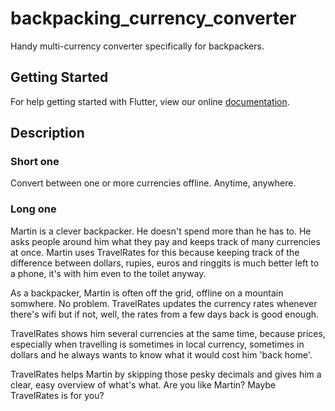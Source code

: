 # backpacking_currency_converter

Handy multi-currency converter specifically for backpackers.

## Getting Started

For help getting started with Flutter, view our online
[documentation](https://flutter.io/).

## Description

### Short one
Convert between one or more currencies offline. Anytime, anywhere.

### Long one
Martin is a clever backpacker. He doesn't spend more than he has to. He asks people around him what they pay and keeps track of many currencies at once. Martin uses TravelRates for this because keeping track of the difference between dollars, rupies, euros and ringgits is much better left to a phone, it's with him even to the toilet anyway. 

As a backpacker, Martin is often off the grid, offline on a mountain somwhere. No problem. TravelRates updates the currency rates whenever there's wifi but if not, well, the rates from a few days back is good enough.

TravelRates shows him several currencies at the same time, because prices, especially when travelling is sometimes in local currency, sometimes in dollars and he always wants to know what it would cost him 'back home'.

TravelRates helps Martin by skipping those pesky decimals and gives him a clear, easy overview of what's what. Are you like Martin? Maybe TravelRates is for you? 